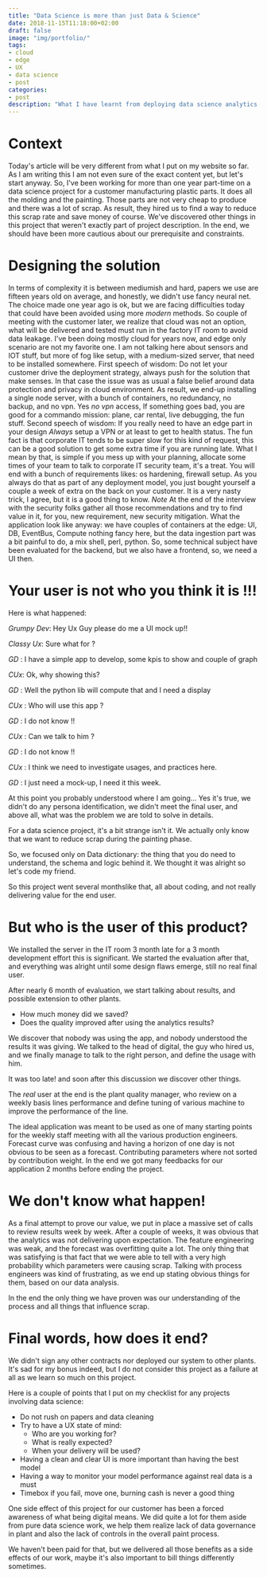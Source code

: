 ```yaml
---
title: "Data Science is more than just Data & Science"
date: 2018-11-15T11:18:00+02:00
draft: false
image: "img/portfolio/"
tags:
- cloud
- edge
- UX
- data science
- post
categories:
- post
description: "What I have learnt from deploying data science analytics for a customer"
---
```


# Context
Today's article will be very different from what I put on my website so far. As
I am writing this I am not even sure of the exact content yet, but let's start anyway.
So, I've been working for more than one year part-time on a data science project for a
customer manufacturing plastic parts. It does all the molding and the painting.  Those parts
are not very cheap to produce and there was a lot of scrap.  As result, they hired us to
find a way to reduce this scrap rate and save money of course. We've discovered other
things in this project that weren't exactly part of project description. In the end, we
should have been more cautious about our prerequisite and constraints.


# Designing the solution
In terms of complexity it is between mediumish and hard, papers
we use are fifteen years old on average, and honestly, we didn't use fancy neural
net. The choice made one year ago is ok, but we are facing difficulties today that
could have been avoided using more *modern* methods. So couple of meeting with the
customer later, we realize that cloud was not an option, what will be delivered and tested
must run in the factory IT room to avoid data leakage. I've been doing mostly cloud for
years now, and edge only scenario are not my favorite one.  I am not talking here about
sensors and IOT stuff, but more of fog like setup, with a medium-sized server, that need
to be installed somewhere. First speech of wisdom: Do not let your customer drive the
deployment strategy, always push for the solution that make senses. In that case the
issue was as usual a false belief around data protection and privacy in cloud
environment.  As result, we end-up installing a single node server, with a bunch of
containers, no redundancy, no backup, and no vpn. Yes _no vpn_ access, If something goes
bad, you are good for a commando mission: plane, car rental, live debugging, the fun
stuff.  Second speech of wisdom: If you really need to have an edge part in your design
_Always_ setup a VPN or at least to get to health status. The fun fact is that corporate
IT tends to be super slow for this kind of request, this can be a good solution to get
some extra time if you are running late. What I mean by that, is simple if you mess up
with your planning, allocate some times of your team to talk to corporate IT security
team, it's a treat. You will end with a bunch of requirements likes: os hardening,
firewall setup. As you always do that as part of any deployment model, you just bought
yourself a couple a week of extra on the back on your customer. It is a very nasty
trick, I agree, but it is a good thing to know. *Note* At the end of the interview with
the security folks gather all those recommendations and try to find value in it, for you,
new requirement, new security mitigation. What the application look like anyway: we
have couples of containers at the edge: UI, DB, EventBus, Compute nothing fancy here,
but the data ingestion part was a bit painful to do, a mix shell, perl, python.
So, some technical subject have been evaluated for the backend, but we also have a frontend,
 so, we need a UI then.

# Your user is not who you think it is !!!
Here is what happened:

_Grumpy Dev_: Hey Ux Guy please do me a UI mock up!!

_Classy Ux_: Sure what for ?

_GD_ : I have a simple app to develop, some kpis to show and couple of graph

_CUx_: Ok, why showing this?

_GD_ : Well the python lib will compute that and I need a display

_CUx_ : Who will use this app ?

_GD_ : I do not know !!

_CUx_ : Can we talk to him ?

_GD_ : I do not know !!

_CUx_ : I think we need to investigate usages, and practices here.

_GD_ : I just need a mock-up, I need it this week.

At this point you probably understood where I am going...
Yes it's true, we didn't do any persona identification, we didn't meet the final user,
and above all, what was the problem we are told to solve in details.

For a data science project, it's a bit strange isn't it.
We actually only know that we want to reduce scrap during the painting phase.

So, we focused only on Data dictionary: the thing that you do need to understand, the schema and logic behind it. We thought it was alright so let's code my friend.

So this project went several monthslike that, all about coding, and not really delivering
value for the end user.

# But who is the user of this product?

We installed the server in the IT room 3 month late for a 3 month development effort this
is significant. We started the evaluation after that, and everything was alright until some
design flaws emerge, still no real final user.

After nearly 6 month of evaluation, we start talking about results, and possible extension
to other plants.

* How much money did we saved?
* Does the quality improved after using the analytics results?

We discover that nobody was using the app, and nobody understood the
results it was giving. We talked to the head of digital, the guy who hired us, and we finally
manage to talk to the right person, and define the usage with him.

It was too late! and soon after this discussion we discover other things.

The _real_ user at the end is the plant quality manager, who review on a weekly basis lines performance and define tuning of various machine to improve the performance of the line.

The ideal application was meant to be used as one of many starting points for the weekly staff meeting with all the various production engineers. Forecast curve was confusing and having a horizon of one day is not obvious to be seen as a forecast. Contributing parameters where not sorted by contribution weight. In the end we got many feedbacks for our application 2 months before ending the project.


# We don't know what happen!
As a final attempt to prove our value, we put in place a massive set of calls to review results week by week.
After a couple of weeks, it was obvious that the analytics was not delivering upon expectation. The feature engineering was weak, and the forecast was overfitting quite a lot. The only thing that was satisfying is that fact that we were able to tell with a very high probability which parameters were causing scrap. Talking with process engineers was kind of frustrating, as we end up stating obvious things for them, based on our data analysis.

In the end the only thing we have proven was our understanding of the process and all things that influence scrap.

# Final words, how does it end?

We didn't sign any other contracts nor deployed our system to other plants. It's sad for my bonus indeed, but I do not consider this project as a failure at all as we learn so much on this project.

Here is a couple of points that I put on my checklist for any projects involving data science:

* Do not rush on papers and data cleaning
* Try to have a UX state of mind:
  * Who are you working for?
  * What is really expected?
  * When your delivery will be used?
* Having a clean and clear UI is more important than having the best model
* Having a way to monitor your model performance against real data is a must
* Timebox if you fail, move one, burning cash is never a good thing

One side effect of this project for our customer has been a forced awareness of what being digital means.
We did quite a lot for them aside from pure data science work, we help them realize lack of data governance in plant and also the lack of controls in the overall paint process.

We haven't been paid for that, but we delivered all those benefits as a side effects of our work, maybe it's also important to bill things differently sometimes.
